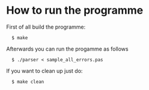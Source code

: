 How to run the programme
========================

First of all build the programme:

      $ make

Afterwards you can run the progamme as follows

      $ ./parser < sample_all_errors.pas

If you want to clean up just do:

      $ make clean
